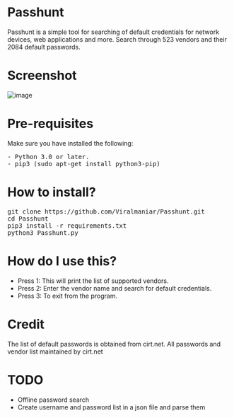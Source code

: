 # Passhunt
Passhunt is a simple tool for searching of default credentials for network devices, web applications and more. Search through 523 vendors and their 2084 default passwords.

# Screenshot
![image](https://user-images.githubusercontent.com/3501170/36933533-92b1c136-1f2e-11e8-80b7-b76fbbbfe54b.png)

# Pre-requisites
Make sure you have installed the following:
<pre>
- Python 3.0 or later.
- pip3 (sudo apt-get install python3-pip)
</pre>

# How to install?
<pre>
git clone https://github.com/Viralmaniar/Passhunt.git
cd Passhunt
pip3 install -r requirements.txt
python3 Passhunt.py
</pre>

# How do I use this?
- Press 1: This will print the list of supported vendors.
- Press 2: Enter the vendor name and search for default credentials.
- Press 3: To exit from the program.

# Credit
The list of default passwords is obtained from cirt.net. All passwords and vendor list maintained by cirt.net

# TODO
- Offline password search
- Create username and password list in a json file and parse them

